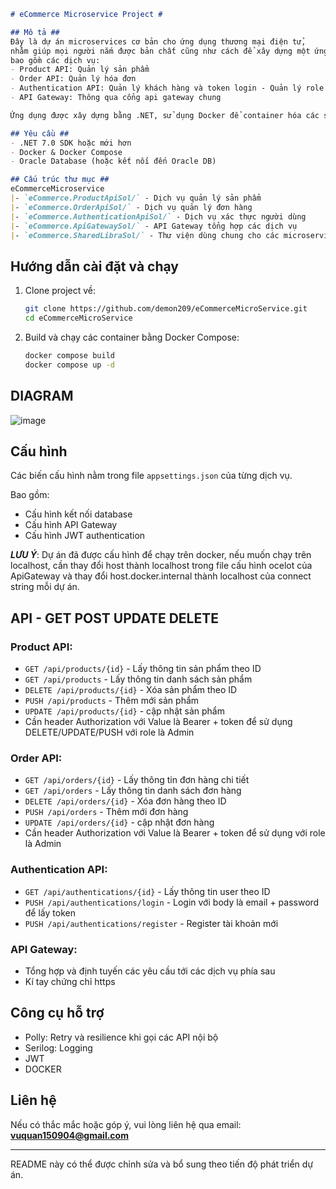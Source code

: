 

````markdown
# eCommerce Microservice Project #

## Mô tả ##
Đây là dự án microservices cơ bản cho ứng dụng thương mại điện tử, 
nhằm giúp mọi người nắm được bản chất cũng như cách để xây dựng một ứng dụng microservices, 
bao gồm các dịch vụ:
- Product API: Quản lý sản phẩm
- Order API: Quản lý hóa đơn
- Authentication API: Quản lý khách hàng và token login - Quản lý role
- API Gateway: Thông qua cổng api gateway chung

Ứng dụng được xây dựng bằng .NET, sử dụng Docker để container hóa các service và kết nối với Oracle database.

## Yêu cầu ##
- .NET 7.0 SDK hoặc mới hơn
- Docker & Docker Compose
- Oracle Database (hoặc kết nối đến Oracle DB)

## Cấu trúc thư mục ##
eCommerceMicroservice
|- `eCommerce.ProductApiSol/` - Dịch vụ quản lý sản phẩm
|- `eCommerce.OrderApiSol/` - Dịch vụ quản lý đơn hàng
|- `eCommerce.AuthenticationApiSol/` - Dịch vụ xác thực người dùng
|- `eCommerce.ApiGatewaySol/` - API Gateway tổng hợp các dịch vụ
|- `eCommerce.SharedLibraSol/` - Thư viện dùng chung cho các microservices
````


## Hướng dẫn cài đặt và chạy

1. Clone project về:
   ```bash
   git clone https://github.com/demon209/eCommerceMicroService.git
   cd eCommerceMicroService
	```


2. Build và chạy các container bằng Docker Compose:

   ```bash
   docker compose build
   docker compose up -d
   ```

## DIAGRAM
![image](https://github.com/user-attachments/assets/5b19cb7c-4691-41ec-9344-e84c8ca3f544)

## Cấu hình

Các biến cấu hình nằm trong file `appsettings.json` của từng dịch vụ.

Bao gồm:

* Cấu hình kết nối database
* Cấu hình API Gateway
* Cấu hình JWT authentication

***LƯU Ý***: Dự án đã được cấu hình để chạy trên docker, nếu muốn chạy trên localhost, cần thay đổi host thành localhost trong file cấu hình ocelot của ApiGateway và thay đổi host.docker.internal thành localhost của connect string mỗi dự án.

## API - GET POST UPDATE DELETE

### Product API:

* `GET /api/products/{id}` - Lấy thông tin sản phẩm theo ID
* `GET /api/products` - Lấy thông tin danh sách sản phẩm 
* `DELETE /api/products/{id}` - Xóa sản phẩm theo ID
* `PUSH /api/products` - Thêm mới sản phẩm
* `UPDATE /api/products/{id}` - cập nhật sản phẩm
* Cần header Authorization với Value là Bearer + token để sử dụng DELETE/UPDATE/PUSH với role là Admin
### Order API:

* `GET /api/orders/{id}` - Lấy thông tin đơn hàng chi tiết
* `GET /api/orders` - Lấy thông tin danh sách đơn hàng 
* `DELETE /api/orders/{id}` - Xóa đơn hàng theo ID
* `PUSH /api/orders` - Thêm mới đơn hàng
* `UPDATE /api/orders/{id}` - cập nhật đơn hàng
* Cần header Authorization với Value là Bearer + token để sử dụng với role là Admin
### Authentication API:

* `GET /api/authentications/{id}` - Lấy thông tin user theo ID
* `PUSH /api/authentications/login` - Login với body là email + password để lấy token
* `PUSH /api/authentications/register` - Register tài khoản mới

### API Gateway:

* Tổng hợp và định tuyến các yêu cầu tới các dịch vụ phía sau
* Kí tay chứng chỉ https

## Công cụ hỗ trợ

* Polly: Retry và resilience khi gọi các API nội bộ
* Serilog: Logging
* JWT
* DOCKER

## Liên hệ

Nếu có thắc mắc hoặc góp ý, vui lòng liên hệ qua email: **[vuquan150904@gmail.com](mailto:vuquan150904@gmail.com)**

---

README này có thể được chỉnh sửa và bổ sung theo tiến độ phát triển dự án.

```

